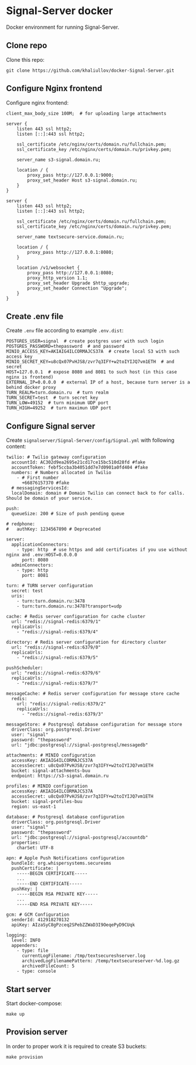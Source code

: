 # Signal-Server docker

Docker environment for running Signal-Server.

## Clone repo

Clone this repo:

    git clone https://github.com/khaliullov/docker-Signal-Server.git

## Configure Nginx frontend

Configure nginx frontend:

    client_max_body_size 100M;  # for uploading large attachments
    
    server {
        listen 443 ssl http2;
        listen [::]:443 ssl http2;

        ssl_certificate /etc/nginx/certs/domain.ru/fullchain.pem;
        ssl_certificate_key /etc/nginx/certs/domain.ru/privkey.pem;

        server_name s3-signal.domain.ru;

        location / {
            proxy_pass http://127.0.0.1:9000;
            proxy_set_header Host s3-signal.domain.ru;
        }
    }

    server {
        listen 443 ssl http2;
        listen [::]:443 ssl http2;

        ssl_certificate /etc/nginx/certs/domain.ru/fullchain.pem;
        ssl_certificate_key /etc/nginx/certs/domain.ru/privkey.pem;

        server_name textsecure-service.domain.ru;

        location / {
            proxy_pass http://127.0.0.1:8080;
        }

        location /v1/websocket {
            proxy_pass http://127.0.0.1:8080;
            proxy_http_version 1.1;
            proxy_set_header Upgrade $http_upgrade;
            proxy_set_header Connection "Upgrade";
        }
    }

## Create .env file

Create `.env` file according to example `.env.dist`:

    POSTGRES_USER=signal  # create postgres user with such login
    POSTGRES_PASSWORD=thepassword  # and password
    MINIO_ACCESS_KEY=AKIAIG4ILCORMAJCS37A  # create local S3 with such access key
    MINIO_SECRET_KEY=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  # and secret
    HOST=127.0.0.1  # expose 8080 and 8081 to such host (in this case nginx is frontend)
    EXTERNAL_IP=0.0.0.0  # external IP of a host, because turn server is a behind docker proxy
    TURN_REALM=turn.domain.ru  # turn realm
    TURN_SECRET=test  # turn secret key
    TURN_LOW=49152  # turn minimum UDP port
    TURN_HIGH=49252  # turn maximun UDP port

## Configure Signal server

Create `signalserver/Signal-Server/config/Signal.yml` with following content:

    twilio: # Twilio gateway configuration
      accountId: AC302d9ea2695e21cd17ce15bc510d28fd #fake
      accountToken: febf5ccba3b4051dd7e7d0901a0fd404 #fake
      numbers: # Numbers allocated in Twilio
        - # First number
          +66876157370 #fake
      # messagingServicesId:
      localDomain: domain # Domain Twilio can connect back to for calls. Should be domain of your service.
    
    push:
      queueSize: 200 # Size of push pending queue
    
    # redphone:
    #   authKey: 1234567890 # Deprecated
    
    server:
      applicationConnectors:
        - type: http  # use https and add certificates if you use without nginx and .env:HOST=0.0.0.0
          port: 8080
      adminConnectors:
        - type: http
          port: 8081
    
    turn: # TURN server configuration
      secret: test
      uris:
        - turn:turn.domain.ru:3478
        - turn:turn.domain.ru:3478?transport=udp
    
    cache: # Redis server configuration for cache cluster
      url: "redis://signal-redis:6379/1"
      replicaUrls:
        - "redis://signal-redis:6379/4"
    
    directory: # Redis server configuration for directory cluster
      url: "redis://signal-redis:6379/0"
      replicaUrls:
        - "redis://signal-redis:6379/5"
    
    pushScheduler:
      url: "redis://signal-redis:6379/6"
      replicaUrls:
        - "redis://signal-redis:6379/7"
    
    messageCache: # Redis server configuration for message store cache
      redis:
        url: "redis://signal-redis:6379/2"
        replicaUrls:
          - "redis://signal-redis:6379/3"
    
    messageStore: # Postgresql database configuration for message store
      driverClass: org.postgresql.Driver
      user: "signal"
      password: "thepassword"
      url: "jdbc:postgresql://signal-postgresql/messagedb"
    
    attachments: # MINIO configuration
      accessKey: AKIAIG4ILCORMAJCS37A
      accessSecret: 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
      bucket: signal-attachments-buu
      endpoint: https://s3-signal.domain.ru
    
    profiles: # MINIO configuration
      accessKey: AKIAIG4ILCORMAJCS37A
      accessSecret: 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
      bucket: signal-profiles-buu
      region: us-east-1
    
    database: # Postgresql database configuration
      driverClass: org.postgresql.Driver
      user: "signal"
      password: "thepassword"
      url: "jdbc:postgresql://signal-postgresql/accountdb"
      properties:
        charSet: UTF-8
    
    apn: # Apple Push Notifications configuration
      bundleId: org.whispersystems.securesms
      pushCertificate: |
        -----BEGIN CERTIFICATE-----
        ...
        -----END CERTIFICATE-----
      pushKey: |
        -----BEGIN RSA PRIVATE KEY-----
        ...
        -----END RSA PRIVATE KEY-----
    
    gcm: # GCM Configuration
      senderId: 412918270132
      apiKey: AIzaSyC8gPzceq2SPebZZWaD3I9OeqePyD9CUqk
    
    logging:
      level: INFO
      appenders:
        - type: file
          currentLogFilename: /tmp/textsecureshserver.log
          archivedLogFilenamePattern: /temp/textsecureserver-%d.log.gz
          archivedFileCount: 5
        - type: console

## Start server

Start docker-compose:

    make up

## Provision server

In order to proper work it is required to create S3 buckets:

    make provision
